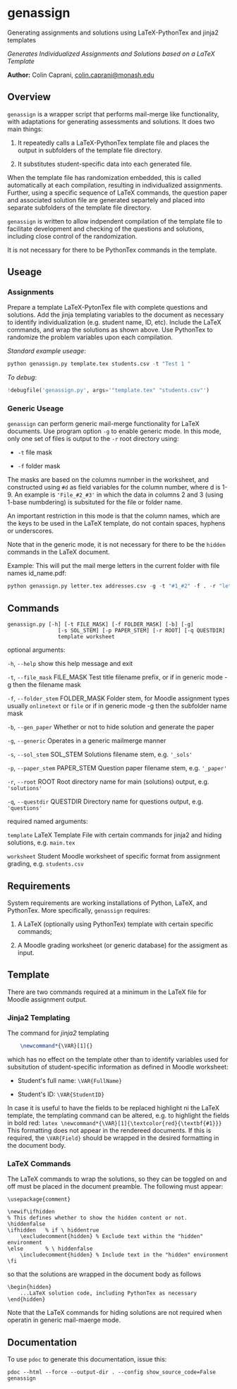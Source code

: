 # genassign
Generating assignments and solutions using LaTeX-PythonTex and jinja2 templates

*Generates Individualized Assignments and Solutions based on a LaTeX Template*

**Author:** Colin Caprani,
[colin.caprani@monash.edu](mailto://colin.caprani@monash.edu)

## Overview
`genassign` is a wrapper script that performs mail-merge like
functionality, with adaptations for generating assessments and solutions.
It does two main things:

1. It repeatedly calls a LaTeX-PythonTex template file and places
the output in subfolders of the template file directory.

2. It substitutes student-specific data into each generated file.

When the template file has randomization embedded, this is called
automatically at each compilation, resulting in individualized assignments.
Further, using a specific sequence of LaTeX commands, the question paper
and associated solution file are generated separtely and placed into
separate subfolders of the template file directory.

`genassign` is written to allow indpendent compilation of the template file
to facilitate development and checking of the questions and solutions,
including close control of the randomization.

It is not necessary for there to be PythonTex commands in the template.

## Useage
### Assignments
Prepare a template LaTeX-PytonTex file with complete questions and
solutions. Add the jinja templating variables to the document as necessary to
identify individualization (e.g. student name, ID, etc).
Include the LaTeX commands, and wrap the solutions as shown above.
Use PythonTex to randomize the problem variables upon each compilation.

*Standard example useage*:
```python
python genassign.py template.tex students.csv -t "Test 1 "
```
*To debug*:
```python
!debugfile('genassign.py', args='"template.tex" "students.csv"')
```

### Generic Useage
`genassign` can perform generic mail-merge functionality for LaTeX
documents. Use program option `-g` to enable generic mode. In this mode,
only one set of files is output to the `-r` root directory using:
    
* `-t` file mask

* `-f` folder mask

The masks are based on the columns numnber in the worksheet, and
constructed using `#d` as field variables for the column number, where
d is 1-9. An example is `'File_#2_#3'` in which the data in columns 2 and
3 (using 1-base numbdering) is subsituted for the file or folder name.

An important restriction in this mode is that the column names, which are
the keys to be used in the LaTeX template, do not contain spaces, hyphens
or underscores.

Note that in the generic mode, it is not necessary for there to be the
`hidden` commands in the LaTeX document.

Example:
This will put the mail merge letters in the current folder with file names
id_name.pdf:
```python
python genassign.py letter.tex addresses.csv -g -t "#1_#2" -f . -r "letters"
```
    
## Commands
```
genassign.py [-h] [-t FILE_MASK] [-f FOLDER_MASK] [-b] [-g]
                [-s SOL_STEM] [-p PAPER_STEM] [-r ROOT] [-q QUESTDIR]
                template worksheet
```

optional arguments:

`-h`, `--help`
show this help message and exit

`-t`, `--file_mask` FILE_MASK
Test title filename prefix, or if in generic mode -g then the filename mask
                        
`-f`, `--folder_stem` FOLDER_MASK
Folder stem, for Moodle assignment types usually `onlinetext` or `file`
or if in generic mode -g then the subfolder name mask

`-b`, `--gen_paper`
Whether or not to hide solution and generate the paper

`-g`, `--generic`
Operates in a generic mailmerge manner
                        
`-s`, `--sol_stem` SOL_STEM
Solutions filename stem, e.g. `'_sols'`
 
`-p`, `--paper_stem` PAPER_STEM
Question paper filename stem, e.g. `'_paper'`
 
`-r`, `--root` ROOT
Root directory name for main (solutions) output, e.g. `'solutions'`
 
`-q`, `--questdir` QUESTDIR
Directory name for questions output, e.g. `'questions'`

required named arguments:

`template`  LaTeX Template File with certain commands for jinja2
            and hiding solutions, e.g. `main.tex`
  
`worksheet` Student Moodle worksheet of specific format from
            assignment grading, e.g. `students.csv`
    
## Requirements
System requirements are working installations of Python, LaTeX, and
PythonTex. More specifically, `genassign` requires:
    
1. A LaTeX (optionally using PythonTex) template with certain specific
commands;

2. A Moodle grading worksheet (or generic database) for the assigment as
input.
        
## Template
There are two commands required at a minimum in the LaTeX file for Moodle
assignment output.

### Jinja2 Templating

The command for *jinja2* templating

```latex
    \newcommand*{\VAR}[1]{}
```

which has no effect on the template other than to identify variables
used for subsitution of student-specific information as defined in
Moodle worksheet:
    
* Student's full name: `\VAR{FullName}`

* Student's ID: `\VAR{StudentID}`

In case it is useful to have the fields to be replaced highlight ni the LaTeX
template, the templating command can be altered, e.g. to highlight the fields
in bold red:
    ```latex
    \newcommand*{\VAR}[1]{\textcolor{red}{\textbf{#1}}}
    ```
This formatting does not appear in the rendereed documents. If this is
required, the `\VAR{Field}` should be wrapped in the desired formatting
in the document body.

### LaTeX Commands

The LaTeX commands to wrap the solutions, so they can be toggled on and
off must be placed in the document preamble. The following must appear:
    
```
\usepackage{comment}
    
\newif\ifhidden
% This defines whether to show the hidden content or not.
\hiddenfalse
\ifhidden 	% if \ hiddentrue
    \excludecomment{hidden}	% Exclude text within the "hidden" environment
\else   	% \ hiddenfalse
    \includecomment{hidden}	% Include text in the "hidden" environment
\fi
```

so that the solutions are wrapped in the document body as follows

```
\begin{hidden}
    ...LaTeX solution code, including PythonTex as necessary
\end{hidden}
```
Note that the LaTeX commands for hiding solutions are not required when
operatin in generic mail-maerge mode.
    
## Documentation
To use `pdoc` to generate this documentation, issue this:
```
pdoc --html --force --output-dir . --config show_source_code=False genassign
```
